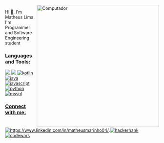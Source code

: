
 <img src="https://raw.githubusercontent.com/MicaelliMedeiros/micaellimedeiros/master/image/computer-illustration.png" min-width="400px" max-width="400px" width="400px" align="right" alt="Computador">

<p align="left"> 
 Hi 👋, I'm Matheus Lima. I'm Programmer and Software Engineering student
</p>

<h3 align="left">Languages and Tools:</h3>
<p align="left"> <a href="https://angular.io/"> <img src="https://img.shields.io/badge/Angular-DD0031?style=for-the-badge&logo=angular&logoColor=white"> </a> <a href="https://www.typescriptlang.org/"> <img src="https://img.shields.io/badge/TypeScript-007ACC?style=for-the-badge&logo=typescript&logoColor=white"> </a> <a href="https://kotlinlang.org/" target="_blank"> <img src="https://img.shields.io/badge/Kotlin-0095D5?&style=for-the-badge&logo=kotlin&logoColor=white" alt="kotlin" /> </a> <a href="https://www.java.com/" target="_blank"> <img src="https://img.shields.io/badge/Java-ED8B00?style=for-the-badge&logo=java&logoColor=white" alt="java" /> </a> <a href="https://developer.mozilla.org/en-US/docs/Web/JavaScript" target="_blank"> <img src="https://img.shields.io/badge/JavaScript-F7DF1E?style=for-the-badge&logo=javascript&logoColor=black" alt="javascript" /> </a> <a href="https://www.python.org" target="_blank"> <img src="https://img.shields.io/badge/Python-14354C?style=for-the-badge&logo=python&logoColor=white" alt="python"</a></a> <a href="https://www.microsoft.com/en-us/sql-server" target="_blank"> <img src="https://img.shields.io/badge/Microsoft_SQL_Server-CC2927?style=for-the-badge&logo=microsoft-sql-server&logoColor=white" alt="mssql" /> </p>

<h3 align="left">Connect with me:</h3>
<p align="left">
<a href="https://www.linkedin.com/in/matheusmarinholima/" target="blank"><img align="center" src="https://img.shields.io/badge/LinkedIn-0077B5?style=for-the-badge&logo=linkedin&logoColor=white" alt="https://www.linkedin.com/in/matheusmarinho04/" /> </a> <a href="https://www.hackerrank.com/maatheux" target="blank" > <img align="center" src="https://img.shields.io/badge/-Hackerrank-2EC866?style=for-the-badge&logo=HackerRank&logoColor=white" alt="hackerhank" /> </a> <a href="https://www.codewars.com/users/maatheux" target="blank" > <img align="center" src="https://img.shields.io/badge/Codewars-B1361E?style=for-the-badge&logo=Codewars&logoColor=white" alt="codewars" /> </a>
</p>

